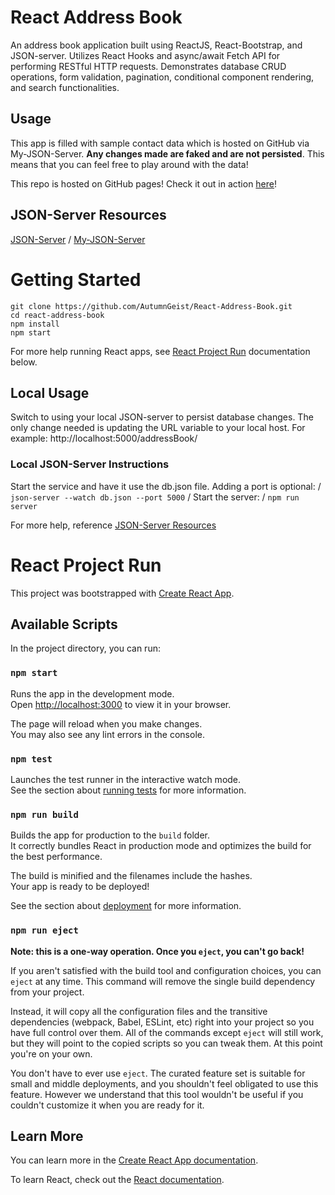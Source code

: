# React Address Book
An address book application built using ReactJS, React-Bootstrap, and JSON-server. Utilizes React Hooks and async/await Fetch API for performing RESTful HTTP requests. Demonstrates database CRUD operations, form validation, pagination, conditional component rendering, and search functionalities.  

## Usage
This app is filled with sample contact data which is hosted on GitHub via My-JSON-Server. **Any changes made are faked and are not persisted**. This means that you can feel free to play around with the data!

This repo is hosted on GitHub pages! Check it out in action [here](https://autumngeist.github.io/React-Address-Book/)!

## JSON-Server Resources
[JSON-Server](https://github.com/typicode/json-server) /
[My-JSON-Server](https://my-json-server.typicode.com/)

# Getting Started
```
git clone https://github.com/AutumnGeist/React-Address-Book.git
cd react-address-book
npm install
npm start
```

For more help running React apps, see [React Project Run](#react-project-run) documentation below.

## Local Usage
Switch to using your local JSON-server to persist database changes. The only change needed is updating the URL variable to your local host. For example: http://localhost:5000/addressBook/

### Local JSON-Server Instructions
Start the service and have it use the db.json file. Adding a port is optional: /
`json-server --watch db.json --port 5000` /
Start the server: /
`npm run server`

For more help, reference [JSON-Server Resources](#json-server-resources)

# React Project Run
This project was bootstrapped with [Create React App](https://github.com/facebook/create-react-app).

## Available Scripts
In the project directory, you can run:

### `npm start`
Runs the app in the development mode.\
Open [http://localhost:3000](http://localhost:3000) to view it in your browser.

The page will reload when you make changes.\
You may also see any lint errors in the console.

### `npm test`
Launches the test runner in the interactive watch mode.\
See the section about [running tests](https://facebook.github.io/create-react-app/docs/running-tests) for more information.

### `npm run build`
Builds the app for production to the `build` folder.\
It correctly bundles React in production mode and optimizes the build for the best performance.

The build is minified and the filenames include the hashes.\
Your app is ready to be deployed!

See the section about [deployment](https://facebook.github.io/create-react-app/docs/deployment) for more information.

### `npm run eject`
**Note: this is a one-way operation. Once you `eject`, you can't go back!**

If you aren't satisfied with the build tool and configuration choices, you can `eject` at any time. This command will remove the single build dependency from your project.

Instead, it will copy all the configuration files and the transitive dependencies (webpack, Babel, ESLint, etc) right into your project so you have full control over them. All of the commands except `eject` will still work, but they will point to the copied scripts so you can tweak them. At this point you're on your own.

You don't have to ever use `eject`. The curated feature set is suitable for small and middle deployments, and you shouldn't feel obligated to use this feature. However we understand that this tool wouldn't be useful if you couldn't customize it when you are ready for it.

## Learn More
You can learn more in the [Create React App documentation](https://facebook.github.io/create-react-app/docs/getting-started).

To learn React, check out the [React documentation](https://reactjs.org/).

